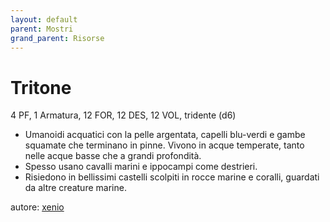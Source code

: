 ```yaml
---
layout: default
parent: Mostri
grand_parent: Risorse
---
```


# Tritone
4 PF, 1 Armatura, 12 FOR, 12 DES, 12 VOL, tridente (d6)
- Umanoidi acquatici con la pelle argentata, capelli blu-verdi e gambe squamate che terminano in pinne. Vivono in acque temperate, tanto nelle acque basse che a grandi profondità.
- Spesso usano cavalli marini e ippocampi come destrieri.
- Risiedono in bellissimi castelli scolpiti in rocce marine e coralli, guardati da altre creature marine.

autore: [xenio](https://xenioinabottle.blogspot.com)
